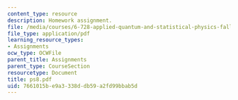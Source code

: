 ```yaml
---
content_type: resource
description: Homework assignment.
file: /media/courses/6-728-applied-quantum-and-statistical-physics-fall-2006/7661015be9a3338ddb59a2fd99bbab5d_ps8.pdf
file_type: application/pdf
learning_resource_types:
- Assignments
ocw_type: OCWFile
parent_title: Assignments
parent_type: CourseSection
resourcetype: Document
title: ps8.pdf
uid: 7661015b-e9a3-338d-db59-a2fd99bbab5d
---
```

